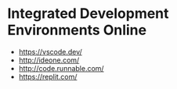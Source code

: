 # Integrated Development Environments Online

- https://vscode.dev/
- http://ideone.com/
- http://code.runnable.com/
- https://replit.com/
